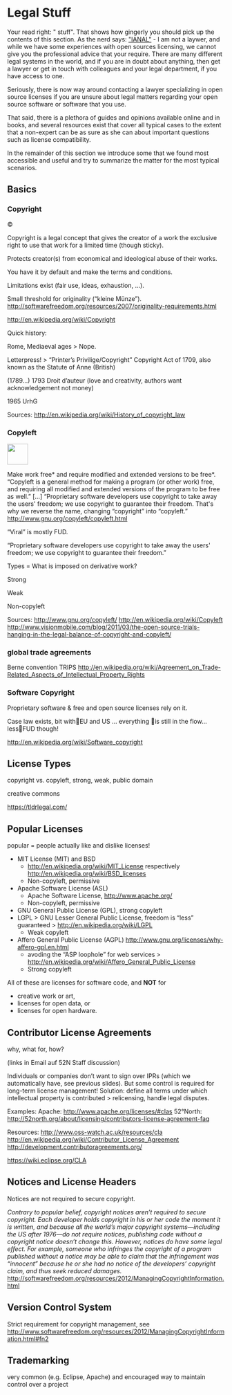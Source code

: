 # Legal Stuff

Your read right: "<i class="octicon octicon-law"></i> stuff". That shows how gingerly you should pick up the contents of this section. As the nerd says: ["IANAL"](https://en.wikipedia.org/wiki/IANAL) - I am not a laywer, and while we have some experiences with open sources licensing, we cannot give you the professional advice that your require. There are many different legal systems in the world, and if you are in doubt about anything, then get a lawyer or get in touch with colleagues and your legal department, if you have access to one.

Seriously, there is now way around contacting a lawyer specializing in open source licenses if you are unsure about legal matters regarding your open source software or software that you use.

That said, there is a plethora of guides and opinions available online and in books, and several resources exist that cover all typical cases to the extent that a non-expert can be as sure as she can about important questions such as license compatibility.

In the remainder of this section we introduce some that we found most accessible and useful and try to summarize the matter for the most typical scenarios.


## Basics

### Copyright

&copy;


Copyright is a legal concept that gives the creator of a work the exclusive right to use that work for a limited time (though sticky).

Protects creator(s) from economical and ideological abuse of their works.

You have it by default and make the terms and conditions.

Limitations exist (fair use, ideas, exhaustion, …).

Small threshold for originality (“kleine Münze”).
	http://softwarefreedom.org/resources/2007/originality-requirements.html

http://en.wikipedia.org/wiki/Copyright


Quick history:

Rome, Mediaeval ages > Nope.

Letterpress! > “Printer’s Privilige/Copyright”
Copyright Act of 1709, also known as the Statute of Anne (British)

(1789…) 1793 Droit d’auteur (love and creativity, authors want acknowledgement not money)

1965 UrhG

Sources: http://en.wikipedia.org/wiki/History_of_copyright_law 


### Copyleft

<img src="https://upload.wikimedia.org/wikipedia/commons/8/8b/Copyleft.svg" width="48">

Make work free* and require modified and extended versions to be free*.
“Copyleft is a general method for making a program (or other work) free, and requiring all modified and extended versions of the program to be free as well.” […] “Proprietary software developers use copyright to take away the users' freedom; we use copyright to guarantee their freedom. That's why we reverse the name, changing “copyright” into “copyleft.” http://www.gnu.org/copyleft/copyleft.html 

“Viral” is mostly FUD.

“Proprietary software developers use copyright to take away the users' freedom; we use copyright to guarantee their freedom.”

Types = What is imposed on derivative work?

Strong

Weak

Non-copyleft

Sources: http://www.gnu.org/copyleft/  http://en.wikipedia.org/wiki/Copyleft   http://www.visionmobile.com/blog/2011/03/the-open-source-trials-hanging-in-the-legal-balance-of-copyright-and-copyleft/  

### global trade agreements

Berne convention
TRIPS
http://en.wikipedia.org/wiki/Agreement_on_Trade-Related_Aspects_of_Intellectual_Property_Rights

### Software Copyright

Proprietary software & free and open source licenses rely on it.

Case law exists, bit withEU and US … everything is still in the flow… lessFUD though!


http://en.wikipedia.org/wiki/Software_copyright


## License Types

copyright vs. copyleft, strong, weak, public domain

creative commons

https://tldrlegal.com/



## Popular Licenses

popular = people actually like and dislike licenses!

* MIT License (MIT) and BSD
  * http://en.wikipedia.org/wiki/MIT_License respectively http://en.wikipedia.org/wiki/BSD_licenses 
  * Non-copyleft, permissive
* Apache Software License (ASL)
  * Apache Software License, http://www.apache.org/ 
  * Non-copyleft, permissive
* GNU General Public License (GPL), strong copyleft
* LGPL > GNU Lesser General Public License, freedom is “less” guaranteed > http://en.wikipedia.org/wiki/LGPL 
  * Weak copyleft
* Affero General Public License (AGPL) http://www.gnu.org/licenses/why-affero-gpl.en.html
  * avoding the “ASP loophole” for web services > http://en.wikipedia.org/wiki/Affero_General_Public_License 
  * Strong copyleft


All of these are licenses for software code, and **NOT** for
* creative work or art,
* licenses for open data, or
* licenses for open hardware.


## Contributor License Agreements

why, what for, how?

(links in Email auf 52N Staff discussion)

Individuals or companies don’t want to sign over IPRs (which we automatically have, see previous slides). But some control is required for long-term license management!
Solution: define all terms under which intellectual property is contributed > relicensing, handle legal disputes.

Examples:
Apache: http://www.apache.org/licenses/#clas
52°North: http://52north.org/about/licensing/contributors-license-agreement-faq 

Resources: http://www.oss-watch.ac.uk/resources/cla http://en.wikipedia.org/wiki/Contributor_License_Agreement 
http://development.contributoragreements.org/ 

https://wiki.eclipse.org/CLA

## Notices and License Headers

Notices are not required to secure copyright.

*<i class="octicon octicon-quote"></i> Contrary to popular belief, copyright notices aren’t required to secure copyright. Each developer holds copyright in his or her code the moment it is written, and because all the world’s major copyright systems—including the US after 1976—do not require notices, publishing code without a copyright notice doesn’t change this. However, notices do have some legal effect. For example, someone who infringes the copyright of a program published without a notice may be able to claim that the infringement was “innocent” because he or she had no notice of the developers’ copyright claim, and thus seek reduced damages.*
http://softwarefreedom.org/resources/2012/ManagingCopyrightInformation.html 


## Version Control System

Strict requirement for copyright management, see http://www.softwarefreedom.org/resources/2012/ManagingCopyrightInformation.html#fn2 

## Trademarking

very common (e.g. Eclipse, Apache) and encouraged way to maintain control over a project



